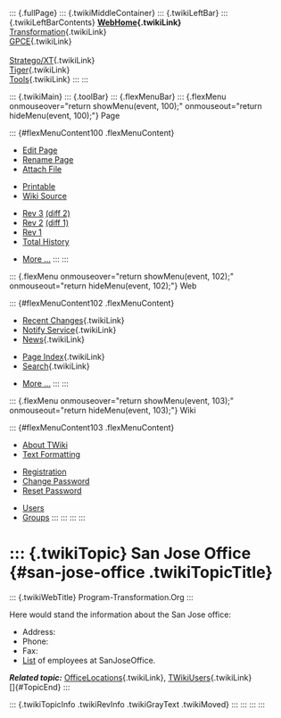 ::: {.fullPage}
::: {.twikiMiddleContainer}
::: {.twikiLeftBar}
::: {.twikiLeftBarContents}
**[WebHome](WebHome){.twikiLink}**\
[Transformation](../Transform/WebHome){.twikiLink}\
[GPCE](../Gpce/WebHome){.twikiLink}\
\
[Stratego/XT](../Stratego/WebHome){.twikiLink}\
[Tiger](../Tiger/WebHome){.twikiLink}\
[Tools](../Tools/WebHome){.twikiLink}
:::
:::

::: {.twikiMain}
::: {.toolBar}
::: {.flexMenuBar}
::: {.flexMenu onmouseover="return showMenu(event, 100);" onmouseout="return hideMenu(event, 100);"}
Page

::: {#flexMenuContent100 .flexMenuContent}
-   [Edit
    Page](http://www.program-transformation.org/edit/Main/SanJoseOffice?t=1536827834)
-   [Rename
    Page](http://www.program-transformation.org/rename/Main/SanJoseOffice)
-   [Attach
    File](http://www.program-transformation.org/attach/Main/SanJoseOffice)

<!-- -->

-   [Printable](http://www.program-transformation.org/view/Main/SanJoseOffice?skin=print.pattern)
-   [Wiki
    Source](http://www.program-transformation.org/view/Main/SanJoseOffice?skin=text&raw=on&contenttype=text/plain)

<!-- -->

-   [Rev
    3](http://www.program-transformation.org/view/Main/SanJoseOffice?rev=1.3)
    [(diff 2)](http://www.program-transformation.org/rdiff/Main/SanJoseOffice?rev1=1.3&rev2=1.2)
-   [Rev
    2](http://www.program-transformation.org/view/Main/SanJoseOffice?rev=1.2)
    [(diff 1)](http://www.program-transformation.org/rdiff/Main/SanJoseOffice?rev1=1.2&rev2=1.1)
-   [Rev
    1](http://www.program-transformation.org/view/Main/SanJoseOffice?rev=1.1)
-   [Total
    History](http://www.program-transformation.org/rdiff/Main/SanJoseOffice)

<!-- -->

-   [More
    \...](http://www.program-transformation.org/oops/Main/SanJoseOffice?template=oopsmore&param1=1.3&param2=1.3)
:::
:::

::: {.flexMenu onmouseover="return showMenu(event, 102);" onmouseout="return hideMenu(event, 102);"}
Web

::: {#flexMenuContent102 .flexMenuContent}
-   [Recent Changes](WebChanges){.twikiLink}
-   [Notify Service](WebNotify){.twikiLink}
-   [News](WebNews){.twikiLink}

<!-- -->

-   [Page Index](WebIndex){.twikiLink}
-   [Search](WebSearch){.twikiLink}

<!-- -->

-   [More
    \...](http://www.program-transformation.org/oops/Main/SanJoseOffice?template=oopsmore&param1=1.3&param2=1.3)
:::
:::

::: {.flexMenu onmouseover="return showMenu(event, 103);" onmouseout="return hideMenu(event, 103);"}
Wiki

::: {#flexMenuContent103 .flexMenuContent}
-   [About
    TWiki](http://www.program-transformation.org/view/TWiki/WebHome)
-   [Text
    Formatting](http://www.program-transformation.org/view/TWiki/TextFormattingRules)

<!-- -->

-   [Registration](http://www.program-transformation.org/view/TWiki/TWikiRegistration)
-   [Change
    Password](http://www.program-transformation.org/view/TWiki/ChangePassword)
-   [Reset
    Password](http://www.program-transformation.org/view/TWiki/ResetPassword)

<!-- -->

-   [Users](http://www.program-transformation.org/view/Main/TWikiUsers)
-   [Groups](http://www.program-transformation.org/view/Main/TWikiGroups)
:::
:::
:::
:::

::: {.twikiTopic}
San Jose Office {#san-jose-office .twikiTopicTitle}
===============

::: {.twikiWebTitle}
Program-Transformation.Org
:::

Here would stand the information about the San Jose office:

-   Address:
-   Phone:
-   Fax:
-   [List](http://www.program-transformation.org/search/Main/?scope=text&search=Location:%20SanJoseOffice)
    of employees at SanJoseOffice.

***Related topic:*** [OfficeLocations](OfficeLocations){.twikiLink},
[TWikiUsers](TWikiUsers){.twikiLink}\
[]{#TopicEnd}
:::

::: {.twikiTopicInfo .twikiRevInfo .twikiGrayText .twikiMoved}
:::
:::
:::
:::
